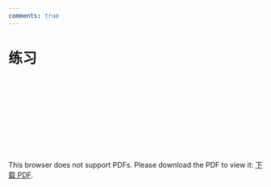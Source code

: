 ```yaml
---
comments: true
---
```

# 练习
<object data="https://eanyang7.github.io/Probability-and-Statistics/assets/3/exercises.pdf" type="application/pdf" width="700px" height="700px">
    <embed src="https://eanyang7.github.io/Probability-and-Statistics/assets/3/exercises.pdf">
        <p>This browser does not support PDFs. Please download the PDF to view it: <a href="https://eanyang7.github.io/Probability-and-Statistics/assets/3/exercises.pdf">下载 PDF</a>.</p>
    </embed>
</object>